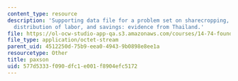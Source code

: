 ```yaml
---
content_type: resource
description: 'Supporting data file for a problem set on sharecropping, land size and
  distribution of labor, and savings: evidence from Thailand.'
file: https://ol-ocw-studio-app-qa.s3.amazonaws.com/courses/14-74-foundations-of-development-policy-spring-2009/577d5333f090dfc1e001f8904efc5172_paxson.dta
file_type: application/octet-stream
parent_uid: 4512250d-75b9-eea0-4943-9b0898e8ee1a
resourcetype: Other
title: paxson
uid: 577d5333-f090-dfc1-e001-f8904efc5172
---
```

